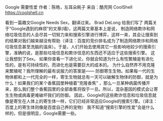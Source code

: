 Google 需要性爱
作者：陈皓，左耳朵耗子
来自：酷壳网 CoolShell https://coolshell.cn

看到一篇趣文Google Needs Sex，翻译过来。
Brad DeLong 给我们写了 两篇关于“Google遇到的麻烦”的文章(墙)，这两篇文章基本上是说， 制造网络欺诈和网络垃圾信息的人会尽其一切努力来和搜索引擎进行博弈，这样一来，其会让搜索到的结果对我们越来越没有帮助（译注：百度的竞价排名成为了制造网络欺诈和网络垃圾信息甚至洗脑的温床）。于是，人们开始去使用其它一些影响地较少的搜索引擎，准确的说，是那些垃圾信息和欺诈信息的东西还不适应于这些搜索引擎。
这让我想到了Sex。
如果你查看一下进化论，你就会知道为什么有性繁殖是有进化性的，是有可持续性的，而进化也是需要巨大的成本的。
为什么自然界不用克隆来繁殖呢？我所理解的最有说服力的答案是—— 防御寄生生物。如果每一代的生物体都和上一代完全的一样，寄生生物就总有一天可以破解生物体的防御，就是为什么！如果我们的某个香蕉园里种植着“克隆香焦” ，那么一旦某种病菌传播开来，那么我们整个香蕉园里的全部香蕉将毁于一旦。所以，混杂基因的模式会让寄生生物或病毒更难破坏我们的防御。
因此，Google的这些欺诈信息和垃圾信息就像是寄生在人体上的寄生体一样，它们已经非常适应Google的搜索引擎。（译注：百度上的寄生体则像是百度自己养的宠物）
我不知道“搜索引擎的性爱”会是什么样的，但是很明显，Google需要一些。